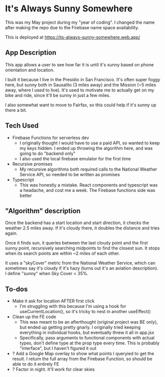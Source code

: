 # It's Always Sunny Somewhere

This was my May project during my "year of coding". I changed the name after making the repo due to the Firebase name space availability.

This is deployed at https://its-always-sunny-somewhere.web.app/

## App Description

This app allows a user to see how far it is until it's sunny based on phone orientation and location. 

I built it because I live in the Presidio in San Francisco. It's often super foggy here, but sunny both in Sausalito (3 miles away) and the Mission (~5 miles away, where I used to live). It's used to motivate me to actually get on my bike and ride, since it'll be sunny in just a few miles. 

I also somewhat want to move to Fairfax, so this could help if it's sunny up there a bit.  

## Tech Used

* Firebase Functions for serverless dev
  * I originally thought I would have to use a paid API, so wanted to keep my keys hidden. I ended up throwing the algorithm here, and was going to do "backend only"
  * I also used the local firebase emulator for the first time
* Recursive promises
  * My recursive algorithms both required calls to the National Weather Service API, so needed to be written as promises 
* Typescript
  * This was honestly a mistake. React components and typescript was a headache, and cost me a week. The Firebase functions side was better 

## "Algorithm" description

Once the backend has a start location and start direction, it checks the weather 2.5 miles away. If it's cloudy there, it doubles the distance and tries again. 

Once it finds sun, it queries between the last cloudy point and the first sunny point, recursively searching midpoints to find the closest sun. It stops when its search points are within ~2 miles of each other. 

It uses a "skyCover" metric from the National Weather Service, which can sometimes say it's cloudy if it's hazy (turns out it's an aviation description). I define "sunny" when Sky Cover < 35%.

## To-dos

* Make it ask for location AFTER first click
   * I'm struggling with this because I'm using a hook for useCurrentLocation(), so it's tricky to nest in another useEffect()
* Clean up the FE code
   * This was meant to be an afterthought (original project was BE only), but ended up getting pretty gnarly. I originally tried keeping everything in individual hooks, but eventually threw it all in app.jsx
   * Specifically, pass arguments to functional components with actual types, don't define type at the prop type every time. This is probably "interface", but I haven't figured it out 
* ? Add a Google Map overlay to show what points I queryied to get the result. I return the full array from the Firebase Function, so should be able to do it entirely FE
* ? Factor in night. It'll work for clear skies